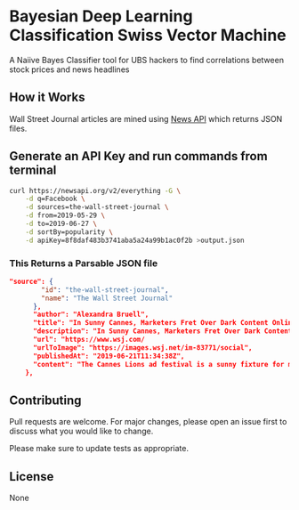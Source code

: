 #  Bayesian Deep Learning Classification Swiss Vector Machine

A Naiive Bayes Classifier tool for UBS hackers to find correlations between stock prices and news headlines

## How it Works 

Wall Street Journal articles are mined using [News API](https://newsapi.org) which returns JSON files.

## Generate an API Key and run commands from terminal

```bash
curl https://newsapi.org/v2/everything -G \
    -d q=Facebook \
	-d sources=the-wall-street-journal \
    -d from=2019-05-29 \
	-d to=2019-06-27 \
    -d sortBy=popularity \
    -d apiKey=8f8daf483b3741aba5a24a99b1ac0f2b >output.json
```

### This Returns a Parsable JSON file 

```json
"source": {
        "id": "the-wall-street-journal",
        "name": "The Wall Street Journal"
      },
      "author": "Alexandra Bruell",
      "title": "In Sunny Cannes, Marketers Fret Over Dark Content Online...",
      "description": "In Sunny Cannes, Marketers Fret Over Dark Content Online... 
      "url": "https://www.wsj.com/
      "urlToImage": "https://images.wsj.net/im-83771/social",
      "publishedAt": "2019-06-21T11:34:38Z",
      "content": "The Cannes Lions ad festival is a sunny fixture for many in marketing..."
    },
```


## Contributing
Pull requests are welcome. For major changes, please open an issue first to discuss what you would like to change.

Please make sure to update tests as appropriate.

## License
None

